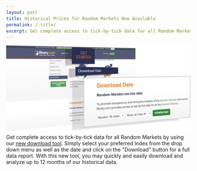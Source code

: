 ```yaml
---
layout: post
title: Historical Prices for Random Markets Now Available
permalink: /:title/
excerpt: Get complete access to tick-by-tick data for all Random Markets by using our new download tool. Simply select your preferred Index from the drop down menu as well as the date and click on the "Download" button for a full data report.
---
```


![](/post_images/24673887_orig.png)
Get complete access to tick-by-tick data for all Random Markets by using our [new download tool](https://www.binary.com/get-started/random-markets?l=EN&utm_medium=social&utm_source=blog&utm_content=whatsnew#random_download). Simply select your preferred Index from the drop down menu as well as the date and click on the "Download" button for a full data report.
With this new tool, you may quickly and easily download and analyze up to 12 months of our historical data.
